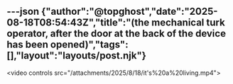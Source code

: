 ---json
{"author":"@topghost","date":"2025-08-18T08:54:43Z","title":"(the mechanical turk operator, after the door at the back of the device has been opened)","tags":[],"layout":"layouts/post.njk"}
---

&#x3C;video controls src=&#x22;/attachments/2025/8/18/it&#x27;s%20a%20living.mp4&#x22;&#x3E;
